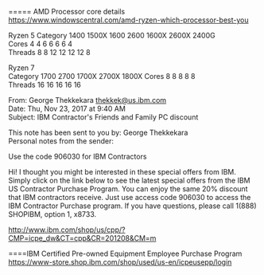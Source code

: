 

===== AMD  Processor  core  details       
https://www.windowscentral.com/amd-ryzen-which-processor-best-you       

Ryzen 5
Category	1400	1500X	1600	2600	1600X	2600X	2400G    
 Cores	4	4	6	6	6	6	4   
Threads	8	8	12	12	12	12	8   

Ryzen 7   
Category	1700	2700	1700X	2700X	1800X
  Cores	8    8	 8	 8	8   
Threads	16	16	16	16	16    
    
    



From: George Thekkekara <thekkek@us.ibm.com>  
Date: Thu, Nov 23, 2017 at 9:40 AM  
Subject: IBM Contractor's Friends and Family PC discount  
  
This note has been sent to you by: George Thekkekara    
Personal notes from the sender:   
    
Use the code 906030 for IBM Contractors   
    
Hi! I thought you might be interested in these special offers from IBM. Simply click on the link below to see the latest special offers from the IBM US Contractor Purchase Program. You can enjoy the same 20% discount that IBM contractors receive. Just use access code 906030 to access the IBM Contractor Purchase program. If you have questions, please call 1(888) SHOPIBM, option 1, x8733.   
    
http://www.ibm.com/shop/us/cpp/?CMP=icpe_dw&CT=cpp&CR=201208&CM=m   
  
====IBM Certified Pre-owned Equipment Employee Purchase Program   
https://www-store.shop.ibm.com/shop/used/us-en/icpeusepp/login    
    

